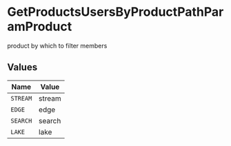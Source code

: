 # GetProductsUsersByProductPathParamProduct

product by which to filter members


## Values

| Name     | Value    |
| -------- | -------- |
| `STREAM` | stream   |
| `EDGE`   | edge     |
| `SEARCH` | search   |
| `LAKE`   | lake     |
